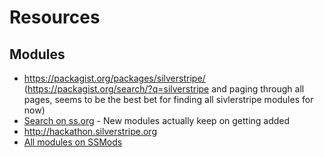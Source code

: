 # Resources

## Modules


* <https://packagist.org/packages/silverstripe/> (<https://packagist.org/search/?q=silverstripe> 
and paging through all pages, seems to be the best bet for finding all sivlerstripe modules for now)
* [Search on ss.org](http://www.silverstripe.org/modules/?KeyWordSearch=&SupportLevelField%5BSilverStripe%5D=SilverStripe&SupportLevelField%5BCommunity%5D=Community&SSversionsField=3.0.0&sort=name) - New modules actually keep on getting added
* <http://hackathon.silverstripe.org>
* [All modules on SSMods](http://www.ssmods.com/developers/all-silverstripe-modules/) 
